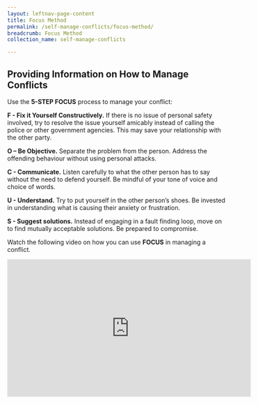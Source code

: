 ```yaml
---
layout: leftnav-page-content
title: Focus Method
permalink: /self-manage-conflicts/focus-method/
breadcrumb: Focus Method
collection_name: self-manage-conflicts

---
```


Providing Information on How to Manage Conflicts
---
 
Use the **5-STEP FOCUS** process to manage your conflict:

**F - Fix it Yourself Constructively.**
If there is no issue of personal safety involved, try to resolve the issue yourself amicably instead of calling the police or other government agencies. This may save your relationship with the other party.

**O – Be Objective.**
Separate the problem from the person. Address the offending behaviour without using personal attacks.  

**C - Communicate.**
Listen carefully to what the other person has to say without the need to defend yourself. Be mindful of your tone of voice and choice of words.

**U - Understand.**
Try to put yourself in the other person’s shoes. Be invested in understanding what is causing their anxiety or frustration.

**S - Suggest solutions.**
Instead of engaging in a fault finding loop, move on to find mutually acceptable solutions. Be prepared to compromise.

Watch the following video on how you can use **FOCUS** in managing a conflict.

<iframe width="560" height="315" src="https://www.youtube.com/embed/h4dPkc5z-Lc" frameborder="0" allow="accelerometer; autoplay; encrypted-media; gyroscope; picture-in-picture" allowfullscreen></iframe>
